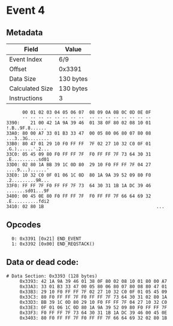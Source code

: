# Event 4

## Metadata

| Field           | Value     |
|-----------------|-----------|
| Event Index     | 6/9       |
| Offset          | 0x3391    |
| Data Size       | 130 bytes |
| Calculated Size | 130 bytes |
| Instructions    | 3         |

```
      00 01 02 03 04 05 06 07  08 09 0A 0B 0C 0D 0E 0F
      -- -- -- -- -- -- -- --  -- -- -- -- -- -- -- --
3390:    21 00 42 1A 9A 39 46  01 38 0F 80 02 08 10 01   !.B..9F.8......
33A0: 80 00 A7 33 01 B3 33 47  00 05 80 06 80 07 80 08  ...3..3G........
33B0: 80 47 01 29 10 F0 FF FF  7F 02 27 10 32 C0 0F 01  .G.)......'.2...
33C0: 05 45 09 80 F0 FF FF 7F  F0 FF FF 7F 73 64 30 31  .E..........sd01
33D0: 02 80 1A BB 39 1C 0D 80  29 10 F0 FF FF 7F 04 27  ....9...)......'
33E0: 10 32 C0 0F 01 06 1C 0D  80 1A 9A 39 52 09 80 F0  .2.........9R...
33F0: FF FF 7F F0 FF FF 7F 73  64 30 31 1B 1A DC 39 46  .......sd01...9F
3400: 00 45 0E 80 F0 FF FF 7F  F0 FF FF 7F 66 64 69 32  .E..........fdi2
3410: 02 80 1B                                          ...             
```

## Opcodes

```
  0: 0x3391 [0x21] END_EVENT
  1: 0x3392 [0x00] END_REQSTACK()
```

## Data or dead code:

```
# Data Section: 0x3393 (128 bytes)
     0x3393: 42 1A 9A 39 46 01 38 0F 80 02 08 10 01 80 00 A7
     0x33A3: 33 01 B3 33 47 00 05 80 06 80 07 80 08 80 47 01
     0x33B3: 29 10 F0 FF FF 7F 02 27 10 32 C0 0F 01 05 45 09
     0x33C3: 80 F0 FF FF 7F F0 FF FF 7F 73 64 30 31 02 80 1A
     0x33D3: BB 39 1C 0D 80 29 10 F0 FF FF 7F 04 27 10 32 C0
     0x33E3: 0F 01 06 1C 0D 80 1A 9A 39 52 09 80 F0 FF FF 7F
     0x33F3: F0 FF FF 7F 73 64 30 31 1B 1A DC 39 46 00 45 0E
     0x3403: 80 F0 FF FF 7F F0 FF FF 7F 66 64 69 32 02 80 1B
```